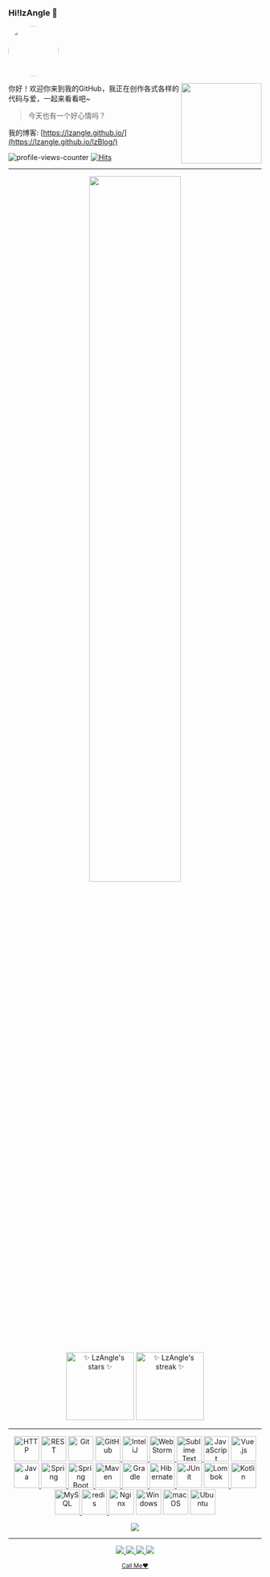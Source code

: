 <!--
**DreamLuffe/DreamLuffe** is a ✨ _special_ ✨ repository because its `README.md` (this file) appears on your GitHub profile.

Here are some ideas to get you started:

- 🔭 I’m currently working on ...
- 🌱 I’m currently learning ...
- 👯 I’m looking to collaborate on ...
- 🤔 I’m looking for help with ...
- 💬 Ask me about ...
- 📫 How to reach me: ...
- 😄 Pronouns: ...
- ⚡ Fun fact: ...
-->

### Hi!lzAngle 👋
<img src="https://avatars.githubusercontent.com/u/98111422?v=4" style="border-radius:50% !important;height:100px">

<div>


<!-- <img align="right" src="https://guli-file-lz.oss-cn-hangzhou.aliyuncs.com/avatar/teacher/WechatIMG12.jpeg" alet="公众号" height="180" /> -->


<picture>
<source 
  srcset="https://github-readme-stats.vercel.app/api/top-langs/?username=LzAngle&theme=tokyonight&show_icons=true&layout=compact&hide_border=true&locale=cn&hide=html,css,JavaScript"
  media="(prefers-color-scheme: dark)"
/>
<source
  srcset="https://github-readme-stats.vercel.app/api/top-langs/?username=LzAngle&show_icons=true&layout=compact&hide_border=true&locale=cn&hide=html,css,JavaScript"
  media="(prefers-color-scheme: light), (prefers-color-scheme: no-preference)"
/>
<img align="right" src="https://github-readme-stats.vercel.app/api/top-langs/?username=LzAngle&theme=tokyonight&show_icons=true&layout=compact&hide_border=true&locale=cn&hide=html,css,JavaScript" height="160em" />
</picture>

  

  你好！欢迎你来到我的GitHub，我正在创作各式各样的代码与爱，一起来看看吧~


  > 今天也有一个好心情吗？

  我的博客: [https://lzangle.github.io/](https://lzangle.github.io/lzBlog/)

  <!-- https://github.com/arturssmirnovs/github-profile-views-counter -->
  ![profile-views-counter](https://gpvc.arturio.dev/LzAngle)
 [![Hits](https://hits.seeyoufarm.com/api/count/incr/badge.svg?url=https%3A%2F%2Fgithub.com%2FLzAngle%2FLzAngle&count_bg=%2379C83D&title_bg=%23555555&icon=&icon_color=%23E7E7E7&title=hits&edge_flat=false)](https://hits.seeyoufarm.com)
</div>

 <hr />

  

<div align="center">


<picture>
<source 
  srcset="https://github-widgetbox.vercel.app/api/profile?username=LzAngle&theme=darkmode&data=followers,repositories,stars,commits"
  media="(prefers-color-scheme: dark)"
/>
<source
  srcset="https://github-widgetbox.vercel.app/api/profile?username=LzAngle&data=followers,repositories,stars,commits"
  media="(prefers-color-scheme: light), (prefers-color-scheme: no-preference)"
/>
<img src="https://github-widgetbox.vercel.app/api/profile?username=LzAngle&theme=darkmode&data=followers,repositories,stars,commits" width="60%" />
</picture>

</div>
  


<div align="center">


<picture>
<source 
  srcset="https://github-readme-stats.vercel.app/api?username=LzAngle&show_icons=true&theme=tokyonight&hide_border=true&locale=cn"
  media="(prefers-color-scheme: dark)"
/>
<source
  srcset="https://github-readme-stats.vercel.app/api?username=LzAngle&show_icons=true&hide_border=true&locale=cn"
  media="(prefers-color-scheme: light), (prefers-color-scheme: no-preference)"
/>
<img src="https://github-readme-stats.vercel.app/api?username=LzAngle&show_icons=true&theme=tokyonight&hide_border=true&locale=cn" alt="✨ LzAngle's stars ✨" height="135em"  />
</picture>



  <picture>
<source 
  srcset="https://github-readme-streak-stats.herokuapp.com?user=LzAngle&theme=tokyonight&hide_border=true&border_radius=3.5&locale=zh"
  media="(prefers-color-scheme: dark)"
/>
<source
  srcset="https://github-readme-streak-stats.herokuapp.com?user=LzAngle&hide_border=true&border_radius=3.5&locale=zh"
  media="(prefers-color-scheme: light), (prefers-color-scheme: no-preference)"
/>
<img src="https://github-readme-streak-stats.herokuapp.com?user=LzAngle&theme=tokyonight&hide_border=true&border_radius=3.5&locale=zh" alt="✨ LzAngle's streak ✨" height="135em"  />
</picture>

  


</div>

<hr />

<!--https://github.com/marwin1991/profile-technology-icons-->

<div align="center">
	<img height="50" src="https://user-images.githubusercontent.com/25181517/192107854-765620d7-f909-4953-a6da-36e1ef69eea6.png" alt="HTTP" title="HTTP" />
	<img height="50" src="https://user-images.githubusercontent.com/25181517/192107858-fe19f043-c502-4009-8c47-476fc89718ad.png" alt="REST" title="REST" />
	<img height="50" src="https://user-images.githubusercontent.com/25181517/192108372-f71d70ac-7ae6-4c0d-8395-51d8870c2ef0.png" alt="Git" title="Git" />
 <a href="https://github.com/LzAngle">
	<img height="50" src="https://user-images.githubusercontent.com/25181517/192108374-8da61ba1-99ec-41d7-80b8-fb2f7c0a4948.png" alt="GitHub" title="GitHub" />
 </a> 
 <a href="https://www.jetbrains.com/?from=simpler-robot">
	 <img height="50" src="https://user-images.githubusercontent.com/25181517/192108890-200809d1-439c-4e23-90d3-b090cf9a4eea.png" alt="InteliJ" title="InteliJ" />
 </a>
	<a href="https://www.jetbrains.com/?from=simpler-robot">
	 <img height="50" src="https://user-images.githubusercontent.com/25181517/192108893-b1eed3c7-b2c4-4e1c-9e9f-c7e83637b33d.png" alt="WebStorm" title="WebStorm" />
	</a>
 <a href="https://www.sublimetext.com/">
	<img height="50" src="https://user-images.githubusercontent.com/25181517/190887576-6653f877-8439-4521-82f3-403086ead892.png" alt="Sublime Text" title="Sublime Text" />
 </a>
 <img height="50" src="https://user-images.githubusercontent.com/25181517/117447155-6a868a00-af3d-11eb-9cfe-245df15c9f3f.png" alt="JavaScript" title="JavaScript" />
 <a href="https://cn.vuejs.org/">
	<img height="50" src="https://user-images.githubusercontent.com/25181517/117448124-a2da9800-af3e-11eb-85d2-bd1b69b65603.png" alt="Vue.js" title="Vue.js" />
 </a> 
 <a href="https://www.java.com/">
	<img height="50" src="https://user-images.githubusercontent.com/25181517/117201156-9a724800-adec-11eb-9a9d-3cd0f67da4bc.png" alt="Java" title="Java" />
 </a>
 <a href="https://spring.io/">
	<img height="50" src="https://user-images.githubusercontent.com/25181517/117201470-f6d56780-adec-11eb-8f7c-e70e376cfd07.png" alt="Spring" title="Spring" />
	<img height="50" src="https://user-images.githubusercontent.com/25181517/183891303-41f257f8-6b3d-487c-aa56-c497b880d0fb.png" alt="Spring Boot" title="Spring Boot" />
 </a>
 <a href="https://maven.apache.org/">
	<img height="50" src="https://user-images.githubusercontent.com/25181517/117207242-07d5a700-adf4-11eb-975e-be04e62b984b.png" alt="Maven" title="Maven" />
  </a>
 <a href="https://gradle.org/">
 <img height="50" src="https://github.com/get-icon/geticon/raw/master/icons/gradle.svg" title="Gradle" />
	</a>
 <a href="https://hibernate.org/">
 <img height="50" src="https://user-images.githubusercontent.com/25181517/117207493-49665200-adf4-11eb-808e-a9c0fcc2a0a0.png" alt="Hibernate" title="Hibernate" />
	</a>
 <img height="50" src="https://user-images.githubusercontent.com/25181517/117533873-484d4480-afef-11eb-9fad-67c8605e3592.png" alt="JUnit" title="JUnit" />
 <a href="https://projectlombok.org/">
	<img height="50" src="https://user-images.githubusercontent.com/25181517/190229463-87fa862f-ccf0-48da-8023-940d287df610.png" alt="Lombok" title="Lombok" />
 </a>
 <a href="https://kotlinlang.org/">
	<img height="50" src="https://user-images.githubusercontent.com/25181517/185062810-7ee0c3d2-17f2-4a98-9d8a-a9576947692b.png" alt="Kotlin" title="Kotlin" />
 </a>
<a href="https://www.mysql.com/">
 <img height="50" src="https://user-images.githubusercontent.com/25181517/183896128-ec99105a-ec1a-4d85-b08b-1aa1620b2046.png" alt="MySQL" title="MySQL" />
</a>
<a href="https://redis.io/"> 
	<img height="50" src="https://user-images.githubusercontent.com/25181517/182884894-d3fa6ee0-f2b4-4960-9961-64740f533f2a.png" alt="redis" title="redis" />
</a>
	<img height="50" src="https://user-images.githubusercontent.com/25181517/183345125-9a7cd2e6-6ad6-436f-8490-44c903bef84c.png" alt="Nginx" title="Nginx" />
	<img height="50" src="https://user-images.githubusercontent.com/25181517/186884150-05e9ff6d-340e-4802-9533-2c3f02363ee3.png" alt="Windows" title="Windows" />
	<img height="50" src="https://user-images.githubusercontent.com/25181517/186884152-ae609cca-8cf1-4175-8d60-1ce1fa078ca2.png" alt="macOS" title="macOS" />
	<img height="50" src="https://user-images.githubusercontent.com/25181517/186884153-99edc188-e4aa-4c84-91b0-e2df260ebc33.png" alt="Ubuntu" title="Ubuntu" />
</div>



<!--
<img src="https://github-readme-stats.vercel.app/api?username=LzAngle&show_icons=true&theme=Gradient" align="right" alt="✨ LzAngle's stars ✨" />
-->


<p align="center"><a href="https://github.com/LzAngle">
    <img
      src="https://github-profile-trophy.vercel.app/?username=LzAngle&theme=onedark&no-frame=true&row=1&&margin-w=20&no-bg=true"
    />
  </a></p>

<!-- <img align="center" src="https://activity-graph.herokuapp.com/graph?username=LzAngle&theme=react-dark" /> -->

<div align="center">


<!--   <img align="center" src="/github-metrics.svg" alt="Metrics" /> -->

 <picture>
  <source media="(prefers-color-scheme: dark)" srcset="https://raw.githubusercontent.com/LzAngle/LzAngle/output/snk/github-snake-dark.svg">
  <source media="(prefers-color-scheme: light)" srcset="https://raw.githubusercontent.com/LzAngle/LzAngle/output/snk/github-snake.svg">
<!--   <img align="center" src="https://raw.githubusercontent.com/LzAngle/LzAngle/output/snk/github-snake.svg" alt="Snk" /> -->
</picture>

  

</div>

<hr />

<div align="center">
  <p>
  <a href="https://blog.csdn.net/weixin_47627102?spm=1011.2415.3001.5343https://img.shields.io/badge/ForteSarlet-C71D23">
    <img src="https://img.shields.io/badge/ForteSarlet-C71D23?style=for-the-badge&logo=csdn" />
  </a>  
	  
  <a href="https://gitee.com/yin-lianghong">
    <img src="https://img.shields.io/badge/ForteSarlet-C71D23?style=for-the-badge&logo=gitee" />
  </a>


   <a href="https://github.com/LzAngle">
    <img src="https://img.shields.io/badge/ForteSarlet-181717?style=for-the-badge&logo=github" />
  </a>
     
   <a href="https://space.bilibili.com/319741464?spm_id_from=333.788.0.0">
    <img src="https://img.shields.io/badge/ForteSarlet-FFFFFF?style=for-the-badge&logo=Bilibili" />
  </a>
  </p>

  <p><small><a href="mailto:2856479524@qq.com">Call Me♥</a></small></p>

</div>
